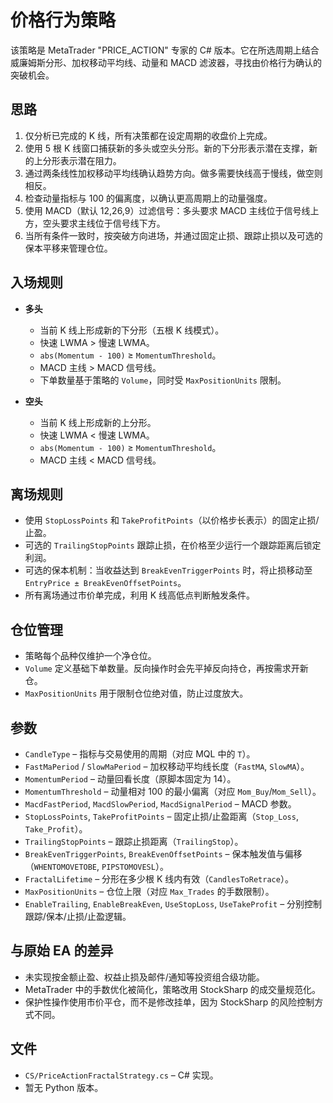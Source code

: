 # 价格行为策略

该策略是 MetaTrader "PRICE_ACTION" 专家的 C# 版本。它在所选周期上结合威廉姆斯分形、加权移动平均线、动量和 MACD 滤波器，寻找由价格行为确认的突破机会。

## 思路

1. 仅分析已完成的 K 线，所有决策都在设定周期的收盘价上完成。
2. 使用 5 根 K 线窗口捕获新的多头或空头分形。新的下分形表示潜在支撑，新的上分形表示潜在阻力。
3. 通过两条线性加权移动平均线确认趋势方向。做多需要快线高于慢线，做空则相反。
4. 检查动量指标与 100 的偏离度，以确认更高周期上的动量强度。
5. 使用 MACD（默认 12,26,9）过滤信号：多头要求 MACD 主线位于信号线上方，空头要求主线位于信号线下方。
6. 当所有条件一致时，按突破方向进场，并通过固定止损、跟踪止损以及可选的保本平移来管理仓位。

## 入场规则

- **多头**
  - 当前 K 线上形成新的下分形（五根 K 线模式）。
  - 快速 LWMA &gt; 慢速 LWMA。
  - `abs(Momentum - 100)` &ge; `MomentumThreshold`。
  - MACD 主线 &gt; MACD 信号线。
  - 下单数量基于策略的 `Volume`，同时受 `MaxPositionUnits` 限制。

- **空头**
  - 当前 K 线上形成新的上分形。
  - 快速 LWMA &lt; 慢速 LWMA。
  - `abs(Momentum - 100)` &ge; `MomentumThreshold`。
  - MACD 主线 &lt; MACD 信号线。

## 离场规则

- 使用 `StopLossPoints` 和 `TakeProfitPoints`（以价格步长表示）的固定止损/止盈。
- 可选的 `TrailingStopPoints` 跟踪止损，在价格至少运行一个跟踪距离后锁定利润。
- 可选的保本机制：当收益达到 `BreakEvenTriggerPoints` 时，将止损移动至 `EntryPrice ± BreakEvenOffsetPoints`。
- 所有离场通过市价单完成，利用 K 线高低点判断触发条件。

## 仓位管理

- 策略每个品种仅维护一个净仓位。
- `Volume` 定义基础下单数量。反向操作时会先平掉反向持仓，再按需求开新仓。
- `MaxPositionUnits` 用于限制仓位绝对值，防止过度放大。

## 参数

- `CandleType` – 指标与交易使用的周期（对应 MQL 中的 `T`）。
- `FastMaPeriod` / `SlowMaPeriod` – 加权移动平均线长度（`FastMA`, `SlowMA`）。
- `MomentumPeriod` – 动量回看长度（原脚本固定为 14）。
- `MomentumThreshold` – 动量相对 100 的最小偏离（对应 `Mom_Buy`/`Mom_Sell`）。
- `MacdFastPeriod`, `MacdSlowPeriod`, `MacdSignalPeriod` – MACD 参数。
- `StopLossPoints`, `TakeProfitPoints` – 固定止损/止盈距离（`Stop_Loss`, `Take_Profit`）。
- `TrailingStopPoints` – 跟踪止损距离（`TrailingStop`）。
- `BreakEvenTriggerPoints`, `BreakEvenOffsetPoints` – 保本触发值与偏移（`WHENTOMOVETOBE`, `PIPSTOMOVESL`）。
- `FractalLifetime` – 分形在多少根 K 线内有效（`CandlesToRetrace`）。
- `MaxPositionUnits` – 仓位上限（对应 `Max_Trades` 的手数限制）。
- `EnableTrailing`, `EnableBreakEven`, `UseStopLoss`, `UseTakeProfit` – 分别控制跟踪/保本/止损/止盈逻辑。

## 与原始 EA 的差异

- 未实现按金额止盈、权益止损及邮件/通知等投资组合级功能。
- MetaTrader 中的手数优化被简化，策略改用 StockSharp 的成交量规范化。
- 保护性操作使用市价平仓，而不是修改挂单，因为 StockSharp 的风险控制方式不同。

## 文件

- `CS/PriceActionFractalStrategy.cs` – C# 实现。
- 暂无 Python 版本。
